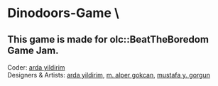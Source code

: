 # Dinodoors-Game \
## This game is made for olc::BeatTheBoredom Game Jam.

Coder: [arda yildirim](https://github.com/ardayildirim) \
Designers & Artists: [arda yildirim](https://github.com/ardayildirim), [m. alper gokcan](https://github.com/alpergkcan), [mustafa y. gorgun](https://github.com/stafstuff)

